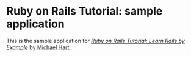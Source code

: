 # Ruby on Rails Tutorial: sample application

This is the sample application for
[*Ruby on Rails Tutorial:  Learn Rails by Example*](http://railstutorial.org/)
by [Michael Hartl](http://michaelhartl.com/).
